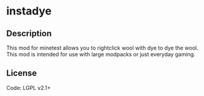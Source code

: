 # instadye
## Description
This mod for minetest allows you to rightclick wool with dye to dye the wool.
This mod is intended for use with large modpacks or just everyday gaming.

## License
Code: LGPL v2.1+
